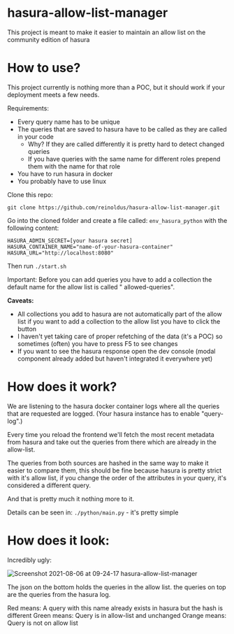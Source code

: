 # hasura-allow-list-manager

This project is meant to make it easier to maintain an allow list on the community edition of hasura

# How to use?

This project currently is nothing more than a POC, but it should work if your deployment meets a few needs.

Requirements:

- Every query name has to be unique
- The queries that are saved to hasura have to be called as they are called in your code
    - Why? If they are called differently it is pretty hard to detect changed queries
    - If you have queries with the same name for different roles prepend them with the name for that role
- You have to run hasura in docker
- You probably have to use linux

Clone this repo:

```
git clone https://github.com/reinoldus/hasura-allow-list-manager.git
```

Go into the cloned folder and create a file called: `env_hasura_python` with the following content:

```
HASURA_ADMIN_SECRET=[your hasura secret]
HASURA_CONTAINER_NAME="name-of-your-hasura-container"
HASURA_URL="http://localhost:8080"
```

Then run `./start.sh`

Important: Before you can add queries you have to add a collection the default name for the allow list is called "
allowed-queries".

**Caveats:**

- All collections you add to hasura are not automatically part of the allow list if you want to add a collection to the
  allow list you have to click the button
- I haven't yet taking care of proper refetching of the data (it's a POC) so sometimes (often) you have to press F5 to
  see changes
- If you want to see the hasura response open the dev console (modal component already added but haven't integrated it
  everywhere yet)

# How does it work?

We are listening to the hasura docker container logs where all the queries that are requested are logged. (Your hasura instance has to enable "query-log".)

Every time you reload the frontend we'll fetch the most recent metadata from hasura and take out the queries from there which are already in the allow-list.

The queries from both sources are hashed in the same way to make it easier to compare them, this should be fine because hasura is pretty strict with it's allow list, if you change the order of the attributes in your query, it's considered a different query.

And that is pretty much it nothing more to it. 

Details can be seen in: `./python/main.py` - it's pretty simple

# How does it look:

Incredibly ugly:

![Screenshot 2021-08-06 at 09-24-17 hasura-allow-list-manager](https://user-images.githubusercontent.com/2091290/128466412-130867c6-6370-469e-ae15-b7607354a1a8.jpg)

The json on the bottom holds the queries in the allow list. the queries on top are the queries from the hasura log.

Red means: A query with this name already exists in hasura but the hash is different
Green means: Query is in allow-list and unchanged
Orange means: Query is not on allow list
